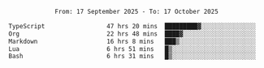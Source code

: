 <div align="center">
<p style="text-align: center;">
<!--START_SECTION:waka-->

```txt
From: 17 September 2025 - To: 17 October 2025

TypeScript                 47 hrs 20 mins  █████████▓░░░░░░░░░░░░░░░   39.23 %
Org                        22 hrs 48 mins  ████▓░░░░░░░░░░░░░░░░░░░░   18.89 %
Markdown                   16 hrs 8 mins   ███▒░░░░░░░░░░░░░░░░░░░░░   13.38 %
Lua                        6 hrs 51 mins   █▒░░░░░░░░░░░░░░░░░░░░░░░   05.68 %
Bash                       6 hrs 31 mins   █▒░░░░░░░░░░░░░░░░░░░░░░░   05.41 %
```

<!--END_SECTION:waka-->
</p>
</div>

